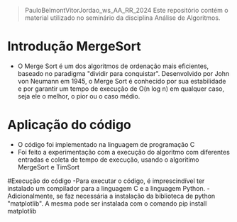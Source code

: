 > PauloBelmontVitorJordao_ws_AA_RR_2024
Este repositório contém o material utilizado no seminário da disciplina Análise de Algoritmos.
# Introdução MergeSort
- O Merge Sort é um dos algoritmos de ordenação mais eficientes, baseado no paradigma "dividir para conquistar". Desenvolvido por John von Neumann em 1945, o Merge Sort é conhecido por sua estabilidade e por garantir um tempo de execução de O(n log n) em qualquer caso, seja ele o melhor, o pior ou o caso médio.
# Aplicação do código
- O código foi implementado na linguagem de programação C
- Foi feito a experimentação com a execução do algoritmo com diferentes entradas e coleta de tempo de execução, usando o algoritimo MergeSort e TimSort

#Execução do código
-Para executar o código, é imprescindível ter instalado um compilador para a linguagem C e a linguagem Python.
-Adicionalmente, se faz necessária a instalação da biblioteca de python "matplotlib". A mesma pode ser instalada com o comando pip install matplotlib
